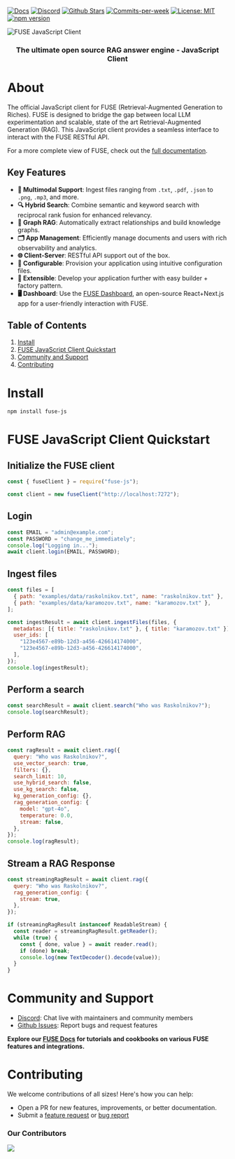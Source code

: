 <p align="left">
  <a href="https://fuse-docs.sciphi.ai"><img src="https://img.shields.io/badge/docs.sciphi.ai-3F16E4" alt="Docs"></a>
  <a href="https://discord.gg/p6KqD2kjtB"><img src="https://img.shields.io/discord/1120774652915105934?style=social&logo=discord" alt="Discord"></a>
  <a href="https://github.com/SciPhi-AI/FUSE"><img src="https://img.shields.io/github/stars/SciPhi-AI/FUSE" alt="Github Stars"></a>
  <a href="https://github.com/SciPhi-AI/FUSE/pulse"><img src="https://img.shields.io/github/commit-activity/w/SciPhi-AI/FUSE" alt="Commits-per-week"></a>
  <a href="https://opensource.org/licenses/MIT"><img src="https://img.shields.io/badge/License-MIT-purple.svg" alt="License: MIT"></a>
  <a href="https://www.npmjs.com/package/fuse-js"><img src="https://img.shields.io/npm/v/fuse-js.svg" alt="npm version"></a>
</p>

<img src="https://raw.githubusercontent.com/SciPhi-AI/FUSE/main/assets/fuse.png" alt="FUSE JavaScript Client">
<h3 align="center">
The ultimate open source RAG answer engine - JavaScript Client
</h3>

# About

The official JavaScript client for FUSE (Retrieval-Augmented Generation to Riches). FUSE is designed to bridge the gap between local LLM experimentation and scalable, state of the art Retrieval-Augmented Generation (RAG). This JavaScript client provides a seamless interface to interact with the FUSE RESTful API.

For a more complete view of FUSE, check out the [full documentation](https://fuse-docs.sciphi.ai/).

## Key Features

- **📁 Multimodal Support**: Ingest files ranging from `.txt`, `.pdf`, `.json` to `.png`, `.mp3`, and more.
- **🔍 Hybrid Search**: Combine semantic and keyword search with reciprocal rank fusion for enhanced relevancy.
- **🔗 Graph RAG**: Automatically extract relationships and build knowledge graphs.
- **🗂️ App Management**: Efficiently manage documents and users with rich observability and analytics.
- **🌐 Client-Server**: RESTful API support out of the box.
- **🧩 Configurable**: Provision your application using intuitive configuration files.
- **🔌 Extensible**: Develop your application further with easy builder + factory pattern.
- **🖥️ Dashboard**: Use the [FUSE Dashboard](https://github.com/SciPhi-AI/FUSE-Dashboard), an open-source React+Next.js app for a user-friendly interaction with FUSE.

## Table of Contents

1. [Install](#install)
2. [FUSE JavaScript Client Quickstart](#fuse-javascript-client-quickstart)
3. [Community and Support](#community-and-support)
4. [Contributing](#contributing)

# Install

```bash
npm install fuse-js
```

# FUSE JavaScript Client Quickstart

## Initialize the FUSE client

```javascript
const { fuseClient } = require("fuse-js");

const client = new fuseClient("http://localhost:7272");
```

## Login

```javascript
const EMAIL = "admin@example.com";
const PASSWORD = "change_me_immediately";
console.log("Logging in...");
await client.login(EMAIL, PASSWORD);
```

## Ingest files

```javascript
const files = [
  { path: "examples/data/raskolnikov.txt", name: "raskolnikov.txt" },
  { path: "examples/data/karamozov.txt", name: "karamozov.txt" },
];

const ingestResult = await client.ingestFiles(files, {
  metadatas: [{ title: "raskolnikov.txt" }, { title: "karamozov.txt" }],
  user_ids: [
    "123e4567-e89b-12d3-a456-426614174000",
    "123e4567-e89b-12d3-a456-426614174000",
  ],
});
console.log(ingestResult);
```

## Perform a search

```javascript
const searchResult = await client.search("Who was Raskolnikov?");
console.log(searchResult);
```

## Perform RAG

```javascript
const ragResult = await client.rag({
  query: "Who was Raskolnikov?",
  use_vector_search: true,
  filters: {},
  search_limit: 10,
  use_hybrid_search: false,
  use_kg_search: false,
  kg_generation_config: {},
  rag_generation_config: {
    model: "gpt-4o",
    temperature: 0.0,
    stream: false,
  },
});
console.log(ragResult);
```

## Stream a RAG Response

```javascript
const streamingRagResult = await client.rag({
  query: "Who was Raskolnikov?",
  rag_generation_config: {
    stream: true,
  },
});

if (streamingRagResult instanceof ReadableStream) {
  const reader = streamingRagResult.getReader();
  while (true) {
    const { done, value } = await reader.read();
    if (done) break;
    console.log(new TextDecoder().decode(value));
  }
}
```

# Community and Support

- [Discord](https://discord.gg/p6KqD2kjtB): Chat live with maintainers and community members
- [Github Issues](https://github.com/SciPhi-AI/FUSE-js/issues): Report bugs and request features

**Explore our [FUSE Docs](https://fuse-docs.sciphi.ai/) for tutorials and cookbooks on various FUSE features and integrations.**

# Contributing

We welcome contributions of all sizes! Here's how you can help:

- Open a PR for new features, improvements, or better documentation.
- Submit a [feature request](https://github.com/SciPhi-AI/FUSE-js/issues/new?assignees=&labels=&projects=&template=feature_request.md&title=) or [bug report](https://github.com/SciPhi-AI/FUSE-js/issues/new?assignees=&labels=&projects=&template=bug_report.md&title=)

### Our Contributors

<a href="https://github.com/SciPhi-AI/FUSE/graphs/contributors">
  <img src="https://contrib.rocks/image?repo=SciPhi-AI/FUSE" />
</a>
